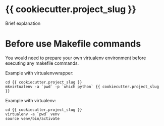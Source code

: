 # {{ cookiecutter.project_slug }}

Brief explanation

# Before use Makefile commands

You would need to prepare your own virtualenv environment before executing any makefile commands.

Example with virtualenvwrapper:

```
cd {{ cookiecutter.project_slug }}
mkvirtualenv -a `pwd` -p `which python` {{ cookiecutter.project_slug }}
```

Example with virtualenv:

```
cd {{ cookiecutter.project_slug }}
virtualenv -a `pwd` venv
source venv/bin/activate
```
